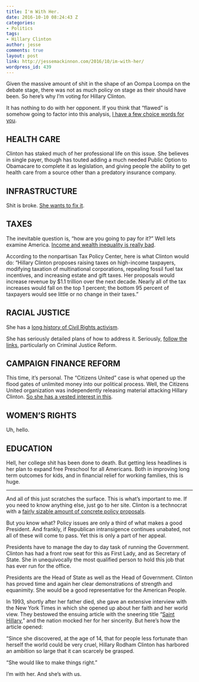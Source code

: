 ```yaml
---
title: I'm With Her.
date: 2016-10-10 08:24:43 Z
categories:
- Politics
tags:
- Hillary Clinton
author: jesse
comments: true
layout: post
link: http://jessemackinnon.com/2016/10/im-with-her/
wordpress_id: 439
---
```


Given the massive amount of shit in the shape of an Oompa Loompa on the debate stage, there was not as much policy on stage as their should have been. So here’s why I’m voting for Hillary Clinton.

It has nothing to do with her opponent. If you think that “flawed” is somehow going to factor into this analysis, [I have a few choice words for you](http://jessemackinnon.com/2016/07/belief-hatred-and-the-democratic-primary/).

## HEALTH CARE

Clinton has staked much of her professional life on this issue. She believes in single payer, though has touted adding a much needed Public Option to Obamacare to complete it as legislation, and giving people the ability to get health care from a source other than a predatory insurance company.

## INFRASTRUCTURE

Shit is broke. [She wants to fix it](http://www.wsj.com/articles/hillary-clinton-makes-a-big-push-on-infrastructure-1470433942).

## TAXES

The inevitable question is, “how are you going to pay for it?” Well lets examine America. [Income and wealth inequality is really bad](https://www.washingtonpost.com/news/wonk/wp/2015/05/21/the-top-10-of-americans-own-76-of-the-stuff-and-its-dragging-our-economy-down/).

According to the nonpartisan Tax Policy Center, here is what Clinton would do: “Hillary Clinton proposes raising taxes on high-income taxpayers, modifying taxation of multinational corporations, repealing fossil fuel tax incentives, and increasing estate and gift taxes. Her proposals would increase revenue by $1.1 trillion over the next decade. Nearly all of the tax increases would fall on the top 1 percent; the bottom 95 percent of taxpayers would see little or no change in their taxes.”

## RACIAL JUSTICE

She has a [long history of Civil Rights activism](http://www.politico.com/magazine/story/2016/03/why-black-voters-dont-feel-the-bern-213707).

She has seriously detailed plans of how to address it. Seriously, [follow the links](https://www.hillaryclinton.com/issues/racial-justice/), particularly on Criminal Justice Reform.

## CAMPAIGN FINANCE REFORM

This time, it’s personal. The “Citizens United” case is what opened up the flood gates of unlimited money into our political process. Well, the Citizens United organization was independently releasing material attacking Hillary Clinton. [So she has a vested interest in this](http://www.huffingtonpost.com/entry/hillary-clinton-campaign-finance_us_57e45147e4b0e28b2b532700).

## WOMEN’S RIGHTS

Uh, hello.

## EDUCATION

Hell, her college shit has been done to death. But getting less headlines is her plan to expand free Preschool for all Americans. Both in improving long term outcomes for kids, and in financial relief for working families, this is huge.

* * *

And all of this just scratches the surface. This is what’s important to me. If you need to know anything else, just go to her site. Clinton is a technocrat with a [fairly sizable amount of concrete policy proposals](https://www.hillaryclinton.com/issues/).

But you know what? Policy issues are only a third of what makes a good President. And frankly, if Republican intransigence continues unabated, not all of these will come to pass. Yet this is only a part of her appeal.

Presidents have to manage the day to day task of running the Government. Clinton has had a front row seat for this as First Lady, and as Secretary of State. She in unequivocally the most qualified person to hold this job that has ever run for the office.

Presidents are the Head of State as well as the Head of Government. Clinton has proved time and again her clear demonstrations of strength and equanimity. She would be a good representative for the American People.

In 1993, shortly after her father died, she gave an extensive interview with the New York Times in which she opened up about her faith and her world view. They bestowed the ensuing article with the sneering title “[Saint Hillary](http://www.nytimes.com/1993/05/23/magazine/saint-hillary.html?pagewanted=all),” and the nation mocked her for her sincerity. But here’s how the article opened:

“Since she discovered, at the age of 14, that for people less fortunate than herself the world could be very cruel, Hillary Rodham Clinton has harbored an ambition so large that it can scarcely be grasped.

“She would like to make things right.”

I’m with her. And she’s with us.
